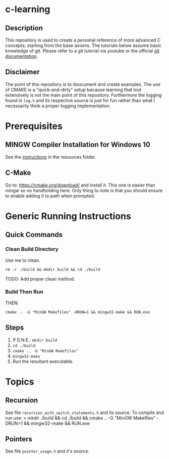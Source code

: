 # c-learning
## Description
This repository is used to create a personal reference of more advanced C concepts; starting from the base axioms. The tutorials below assume basic knowledge of git. Please refer to a git tutorial via youtube or the official [git documentation](https://docs.github.com/en/get-started/quickstart).

## Disclaimer
The point of this repository is to doucument and create examples. The use of CMAKE is a "quick-and-dirty" setup because learning that tool extensively is not the main point of this repository. Furthermore the logging found in `log.h` and its respective source is just for fun rather than what I necessarily think a proper logging implementation.

# Prerequisites
## MINGW Compiler Installation for Windows 10
See the [instructions](./resources/mingw_install.md) in the resources folder.

## C-Make
Go to: https://cmake.org/download/ and install it. This one is easier than mingw so no handholding here. Only thing to note is that you should ensure to enable adding it to path when prompted.

# Generic Running Instructions
## Quick Commands
### Clean Build Directory
Use me to clean.
  ```
  rm -r ./build && mkdir build && cd ./build
  ```
TODO: Add proper clean method.

### Build Then Run
THEN:
  ```
  cmake .. -G "MinGW Makefiles" -DRUN=1 && mingw32-make && RUN.exe
  ```

## Steps
  1. If D.N.E.: `mkdir build`
  2. `cd ./build`
  3. `cmake .. -G "MinGW Makefiles"`
  4. `mingw32-make`
  5. Run the resultant executable.

# Topics
## Recursion
See file `recursion_with_switch_statements.h` and its source.
To compile and run use:
    > mkdir ./build && cd ./build && cmake .. -G "MinGW Makefiles" -DRUN=1 && mingw32-make && RUN.exe

## Pointers
See file `pointer_usage.h` and it's source.
